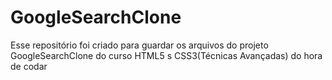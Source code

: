 # GoogleSearchClone
Esse repositório foi criado para guardar os arquivos do projeto GoogleSearchClone do curso HTML5 s CSS3(Técnicas Avançadas) do hora de codar
